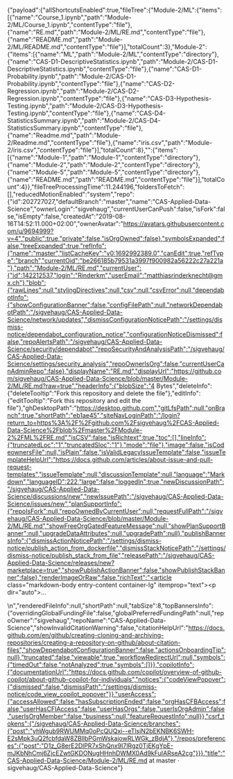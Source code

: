 {"payload":{"allShortcutsEnabled":true,"fileTree":{"Module-2/ML":{"items":[{"name":"Course_1.ipynb","path":"Module-2/ML/Course_1.ipynb","contentType":"file"},{"name":"RE.md","path":"Module-2/ML/RE.md","contentType":"file"},{"name":"README.md","path":"Module-2/ML/README.md","contentType":"file"}],"totalCount":3},"Module-2":{"items":[{"name":"ML","path":"Module-2/ML","contentType":"directory"},{"name":"CAS-D1-DescriptiveStatistics.ipynb","path":"Module-2/CAS-D1-DescriptiveStatistics.ipynb","contentType":"file"},{"name":"CAS-D1-Probability.ipynb","path":"Module-2/CAS-D1-Probability.ipynb","contentType":"file"},{"name":"CAS-D2-Regression.ipynb","path":"Module-2/CAS-D2-Regression.ipynb","contentType":"file"},{"name":"CAS-D3-Hypothesis-Testing.ipynb","path":"Module-2/CAS-D3-Hypothesis-Testing.ipynb","contentType":"file"},{"name":"CAS-D4-StatisticsSummary.ipynb","path":"Module-2/CAS-D4-StatisticsSummary.ipynb","contentType":"file"},{"name":"Readme.md","path":"Module-2/Readme.md","contentType":"file"},{"name":"iris.csv","path":"Module-2/iris.csv","contentType":"file"}],"totalCount":8},"":{"items":[{"name":"Module-1","path":"Module-1","contentType":"directory"},{"name":"Module-2","path":"Module-2","contentType":"directory"},{"name":"Module-5","path":"Module-5","contentType":"directory"},{"name":"README.md","path":"README.md","contentType":"file"}],"totalCount":4}},"fileTreeProcessingTime":11.244196,"foldersToFetch":[],"reducedMotionEnabled":"system","repo":{"id":202727027,"defaultBranch":"master","name":"CAS-Applied-Data-Science","ownerLogin":"sigvehaug","currentUserCanPush":false,"isFork":false,"isEmpty":false,"createdAt":"2019-08-16T14:52:11.000+02:00","ownerAvatar":"https://avatars.githubusercontent.com/u/9694999?v=4","public":true,"private":false,"isOrgOwned":false},"symbolsExpanded":false,"treeExpanded":true,"refInfo":{"name":"master","listCacheKey":"v0:1692992389.0","canEdit":true,"refType":"branch","currentOid":"be266185b79531a3997f900982a56222c27a221a"},"path":"Module-2/ML/RE.md","currentUser":{"id":142212537,"login":"Rinderkm","userEmail":"matthiasrinderknecht@gmx.ch"},"blob":{"rawLines":null,"stylingDirectives":null,"csv":null,"csvError":null,"dependabotInfo":{"showConfigurationBanner":false,"configFilePath":null,"networkDependabotPath":"/sigvehaug/CAS-Applied-Data-Science/network/updates","dismissConfigurationNoticePath":"/settings/dismiss-notice/dependabot_configuration_notice","configurationNoticeDismissed":false,"repoAlertsPath":"/sigvehaug/CAS-Applied-Data-Science/security/dependabot","repoSecurityAndAnalysisPath":"/sigvehaug/CAS-Applied-Data-Science/settings/security_analysis","repoOwnerIsOrg":false,"currentUserCanAdminRepo":false},"displayName":"RE.md","displayUrl":"https://github.com/sigvehaug/CAS-Applied-Data-Science/blob/master/Module-2/ML/RE.md?raw=true","headerInfo":{"blobSize":"4 Bytes","deleteInfo":{"deleteTooltip":"Fork this repository and delete the file"},"editInfo":{"editTooltip":"Fork this repository and edit the file"},"ghDesktopPath":"https://desktop.github.com","gitLfsPath":null,"onBranch":true,"shortPath":"eb1ae45","siteNavLoginPath":"/login?return_to=https%3A%2F%2Fgithub.com%2Fsigvehaug%2FCAS-Applied-Data-Science%2Fblob%2Fmaster%2FModule-2%2FML%2FRE.md","isCSV":false,"isRichtext":true,"toc":[],"lineInfo":{"truncatedLoc":"1","truncatedSloc":"1"},"mode":"file"},"image":false,"isCodeownersFile":null,"isPlain":false,"isValidLegacyIssueTemplate":false,"issueTemplateHelpUrl":"https://docs.github.com/articles/about-issue-and-pull-request-templates","issueTemplate":null,"discussionTemplate":null,"language":"Markdown","languageID":222,"large":false,"loggedIn":true,"newDiscussionPath":"/sigvehaug/CAS-Applied-Data-Science/discussions/new","newIssuePath":"/sigvehaug/CAS-Applied-Data-Science/issues/new","planSupportInfo":{"repoIsFork":null,"repoOwnedByCurrentUser":null,"requestFullPath":"/sigvehaug/CAS-Applied-Data-Science/blob/master/Module-2/ML/RE.md","showFreeOrgGatedFeatureMessage":null,"showPlanSupportBanner":null,"upgradeDataAttributes":null,"upgradePath":null},"publishBannersInfo":{"dismissActionNoticePath":"/settings/dismiss-notice/publish_action_from_dockerfile","dismissStackNoticePath":"/settings/dismiss-notice/publish_stack_from_file","releasePath":"/sigvehaug/CAS-Applied-Data-Science/releases/new?marketplace=true","showPublishActionBanner":false,"showPublishStackBanner":false},"renderImageOrRaw":false,"richText":"<article class=\"markdown-body entry-content container-lg\" itemprop=\"text\"><p dir=\"auto\">...</p>\n</article>","renderedFileInfo":null,"shortPath":null,"tabSize":8,"topBannersInfo":{"overridingGlobalFundingFile":false,"globalPreferredFundingPath":null,"repoOwner":"sigvehaug","repoName":"CAS-Applied-Data-Science","showInvalidCitationWarning":false,"citationHelpUrl":"https://docs.github.com/en/github/creating-cloning-and-archiving-repositories/creating-a-repository-on-github/about-citation-files","showDependabotConfigurationBanner":false,"actionsOnboardingTip":null},"truncated":false,"viewable":true,"workflowRedirectUrl":null,"symbols":{"timedOut":false,"notAnalyzed":true,"symbols":[]}},"copilotInfo":{"documentationUrl":"https://docs.github.com/copilot/overview-of-github-copilot/about-github-copilot-for-individuals","notices":{"codeViewPopover":{"dismissed":false,"dismissPath":"/settings/dismiss-notice/code_view_copilot_popover"}},"userAccess":{"accessAllowed":false,"hasSubscriptionEnded":false,"orgHasCFBAccess":false,"userHasCFIAccess":false,"userHasOrgs":false,"userIsOrgAdmin":false,"userIsOrgMember":false,"business":null,"featureRequestInfo":null}},"csrf_tokens":{"/sigvehaug/CAS-Applied-Data-Science/branches":{"post":"yhWgub9RWUMMq0oPcQUQxi--eTlsjN2bEKNBK6SWH-E2sMpk3uQ2fcbfdaW8ZBllbPGmWskajowRLWGk_zBdjA"},"/repos/preferences":{"post":"D1z_G8erE2DlPR7xShQnx9I7lRgz0TjEKgYpE-mJKbNhCmj6ZjcEZwtGKDONugHHnhDWMX0Ad9kFuIARseA2cg"}}},"title":"CAS-Applied-Data-Science/Module-2/ML/RE.md at master · sigvehaug/CAS-Applied-Data-Science"}